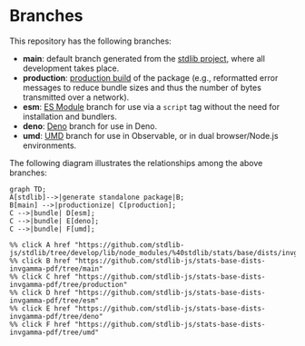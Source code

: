 <!--

@license Apache-2.0

Copyright (c) 2022 The Stdlib Authors.

Licensed under the Apache License, Version 2.0 (the "License");
you may not use this file except in compliance with the License.
You may obtain a copy of the License at

    http://www.apache.org/licenses/LICENSE-2.0

Unless required by applicable law or agreed to in writing, software
distributed under the License is distributed on an "AS IS" BASIS,
WITHOUT WARRANTIES OR CONDITIONS OF ANY KIND, either express or implied.
See the License for the specific language governing permissions and
limitations under the License.

-->

# Branches

This repository has the following branches:

-   **main**: default branch generated from the [stdlib project][stdlib-url], where all development takes place.
-   **production**: [production build][production-url] of the package (e.g., reformatted error messages to reduce bundle sizes and thus the number of bytes transmitted over a network).
-   **esm**: [ES Module][esm-url] branch for use via a `script` tag without the need for installation and bundlers.
-   **deno**: [Deno][deno-url] branch for use in Deno.
-   **umd**: [UMD][umd-url] branch for use in Observable, or in dual browser/Node.js environments.

The following diagram illustrates the relationships among the above branches:

```mermaid
graph TD;
A[stdlib]-->|generate standalone package|B;
B[main] -->|productionize| C[production];
C -->|bundle| D[esm];
C -->|bundle| E[deno];
C -->|bundle| F[umd];

%% click A href "https://github.com/stdlib-js/stdlib/tree/develop/lib/node_modules/%40stdlib/stats/base/dists/invgamma/pdf"
%% click B href "https://github.com/stdlib-js/stats-base-dists-invgamma-pdf/tree/main"
%% click C href "https://github.com/stdlib-js/stats-base-dists-invgamma-pdf/tree/production"
%% click D href "https://github.com/stdlib-js/stats-base-dists-invgamma-pdf/tree/esm"
%% click E href "https://github.com/stdlib-js/stats-base-dists-invgamma-pdf/tree/deno"
%% click F href "https://github.com/stdlib-js/stats-base-dists-invgamma-pdf/tree/umd"
```

[stdlib-url]: https://github.com/stdlib-js/stdlib/tree/develop/lib/node_modules/%40stdlib/stats/base/dists/invgamma/pdf
[production-url]: https://github.com/stdlib-js/stats-base-dists-invgamma-pdf/tree/production
[deno-url]: https://github.com/stdlib-js/stats-base-dists-invgamma-pdf/tree/deno
[umd-url]: https://github.com/stdlib-js/stats-base-dists-invgamma-pdf/tree/umd
[esm-url]: https://github.com/stdlib-js/stats-base-dists-invgamma-pdf/tree/esm